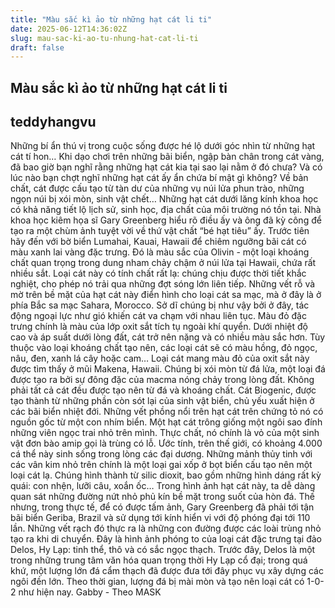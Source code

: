 ```yaml
---
title: "Màu sắc kì ảo từ những hạt cát li ti"
date: 2025-06-12T14:36:02Z
slug: mau-sac-ki-ao-tu-nhung-hat-cat-li-ti
draft: false
---
```


## Màu sắc kì ảo từ những hạt cát li ti

## teddyhangvu

Những bí ẩn thú vị trong cuộc sống được hé lộ dưới góc nhìn từ những hạt cát tí hon…
Khi dạo chơi trên những bãi biển, ngập bàn chân trong cát vàng, đã bao giờ bạn nghĩ rằng những hạt cát kia tại sao lại nằm ở đó chưa? Và có lúc nào bạn chợt nghĩ những hạt cát ấy ẩn chứa bí mật gì không? 
Về bản chất, cát được cấu tạo từ tàn dư của những vụ núi lửa phun trào, những ngọn núi bị xói mòn, sinh vật chết… Những hạt cát dưới lăng kính khoa học có khả năng tiết lộ lịch sử, sinh học, địa chất của môi trường nó tồn tại. 
Nhà khoa học kiêm họa sĩ Gary Greenberg hiểu rõ điều ấy và ông đã kỳ công để tạo ra một chùm ảnh tuyệt vời về thứ vật chất “bé hạt tiêu” ấy.
Trước tiên hãy đến với bờ biển Lumahai, Kauai, Hawaii để chiêm ngưỡng bãi cát có màu xanh lai vàng đặc trưng. 
Đó là màu sắc của Olivin - một loại khoáng chất quan trọng trong dung nham chảy chậm ở núi lửa tại Hawaii, chứa rất nhiều sắt. Loại cát này có tính chất rất lạ: chúng chịu được thời tiết khắc nghiệt, cho phép nó trải qua những đợt sóng lớn liên tiếp.
Những vết rỗ và mờ trên bề mặt của hạt cát này điển hình cho loại cát sa mạc, mà ở đây là ở phía Bắc sa mạc Sahara, Morocco. 
Sở dĩ chúng bị như vậy bởi ở đây, tác động ngoại lực như gió khiến cát va chạm với nhau liên tục. Màu đỏ đặc trưng chính là màu của lớp oxit sắt tích tụ ngoài khí quyển.
Dưới nhiệt độ cao và áp suất dưới lòng đất, cát trở nên nặng và có nhiều màu sắc hơn. Tùy thuộc vào loại khoáng chất tạo nên, các loại cát sẽ có màu hồng, đỏ ngọc, nâu, đen, xanh lá cây hoặc cam…
Loại cát mang màu đỏ của oxit sắt này được tìm thấy ở mũi Makena, Hawaii. Chúng bị xói mòn từ đá lửa, một loại đá được tạo ra bởi sự đông đặc của macma nóng chảy trong lòng đất.
Không phải tất cả cát đều được tạo nên từ đá và khoáng chất. Cát Biogenic, được tạo thành từ những phần còn sót lại của sinh vật biển, chủ yếu xuất hiện ở các bãi biển nhiệt đới. Những vết phồng nổi trên hạt cát trên chứng tỏ nó có nguồn gốc từ một con nhím biển.
Một hạt cát trông giống một ngôi sao đính những viên ngọc trai nhỏ trên mình. Thực chất, nó chính là vỏ của một sinh vật đơn bào amip gọi là trùng có lỗ. Ước tính, trên thế giới, có khoảng 4.000 cá thể này sinh sống trong lòng các đại dương.
Những mảnh thủy tinh với các vân kim nhỏ trên chính là một loại gai xốp ở bọt biển cấu tạo nên một loại cát lạ. Chúng hình thành từ silic dioxit, bao gồm những hình dáng rất kỳ quái: con nhện, lưỡi câu, xoắn ốc…
Trong hình ảnh hạt cát này, ta dễ dàng quan sát những đường nứt nhỏ phủ kín bề mặt trong suốt của hòn đá. 
Thế nhưng, trong thực tế, để có được tấm ảnh, Gary Greenberg đã phải tới tận bãi biển Geriba, Brazil và sử dụng tới kính hiển vi với độ phóng đại tới 110 lần. 
Những vết rạch đó thực ra là những con đường được các loài trùng nhỏ tạo ra khi di chuyển. 
Đây là hình ảnh phóng to của loại cát đặc trưng tại đảo Delos, Hy Lạp: tinh thể, thô và có sắc ngọc thạch. 
Trước đây, Delos là một trong những trung tâm văn hóa quan trọng thời Hy Lạp cổ đại; trong quá khứ, một lượng lớn đá cẩm thạch đã được đưa tới đây phục vụ xây dựng các ngôi đền lớn. Theo thời gian, lượng đá bị mài mòn và tạo nên loại cát có 1-0-2 như hiện nay. 
Gabby - Theo MASK